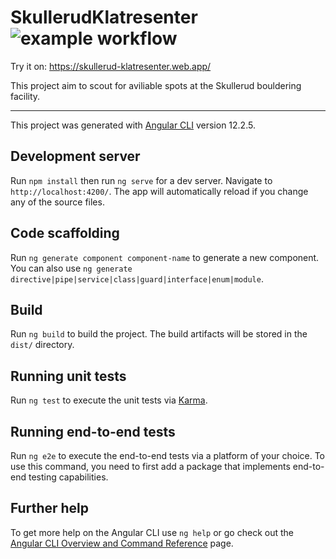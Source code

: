# SkullerudKlatresenter ![example workflow](https://github.com/mariusmoe/skullerud-klatresenter/actions/workflows/firebase-hosting-merge.yml/badge.svg)

Try it on: https://skullerud-klatresenter.web.app/

This project aim to scout for aviliable spots at the Skullerud bouldering facility. 

---

This project was generated with [Angular CLI](https://github.com/angular/angular-cli) version 12.2.5.

## Development server

Run `npm install` then run `ng serve` for a dev server. Navigate to `http://localhost:4200/`. The app will automatically reload if you change any of the source files.

## Code scaffolding

Run `ng generate component component-name` to generate a new component. You can also use `ng generate directive|pipe|service|class|guard|interface|enum|module`.

## Build

Run `ng build` to build the project. The build artifacts will be stored in the `dist/` directory.

## Running unit tests

Run `ng test` to execute the unit tests via [Karma](https://karma-runner.github.io).

## Running end-to-end tests

Run `ng e2e` to execute the end-to-end tests via a platform of your choice. To use this command, you need to first add a package that implements end-to-end testing capabilities.

## Further help

To get more help on the Angular CLI use `ng help` or go check out the [Angular CLI Overview and Command Reference](https://angular.io/cli) page.
